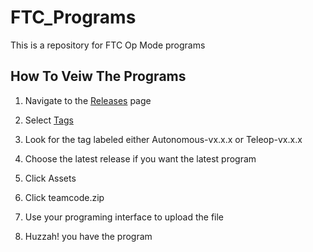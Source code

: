 # FTC_Programs
This is a repository for FTC Op Mode programs

## How To Veiw The Programs
  1. Navigate to the [Releases](https://github.com/4H-Botsmiths/FTC_Programs/releases) page
  
  2. Select [Tags](https://github.com/4H-Botsmiths/FTC_Programs/tags)
  
  2. Look for the tag labeled either Autonomous-vx.x.x or Teleop-vx.x.x
  
  3. Choose the latest release if you want the latest program
  
  4. Click Assets
  
  5. Click teamcode.zip
  
  6. Use your programing interface to upload the file
  
  7. Huzzah! you have the program
